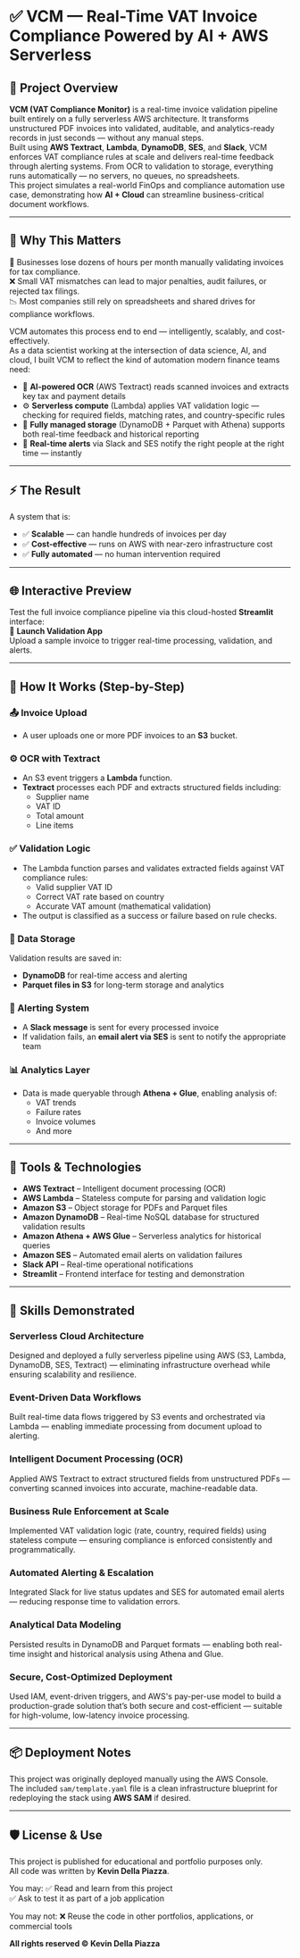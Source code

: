  # ✅ VCM — Real-Time VAT Invoice Compliance Powered by AI + AWS Serverless

## 📌 Project Overview

**VCM (VAT Compliance Monitor)** is a real-time invoice validation pipeline built entirely on a fully serverless AWS architecture. It transforms unstructured PDF invoices into validated, auditable, and analytics-ready records in just seconds — without any manual steps.  
Built using **AWS Textract**, **Lambda**, **DynamoDB**, **SES**, and **Slack**, VCM enforces VAT compliance rules at scale and delivers real-time feedback through alerting systems. From OCR to validation to storage, everything runs automatically — no servers, no queues, no spreadsheets.  
This project simulates a real-world FinOps and compliance automation use case, demonstrating how **AI + Cloud** can streamline business-critical document workflows.

---

## 🎯 Why This Matters

💸 Businesses lose dozens of hours per month manually validating invoices for tax compliance.  
❌ Small VAT mismatches can lead to major penalties, audit failures, or rejected tax filings.  
📉 Most companies still rely on spreadsheets and shared drives for compliance workflows.  

VCM automates this process end to end — intelligently, scalably, and cost-effectively.  
As a data scientist working at the intersection of data science, AI, and cloud, I built VCM to reflect the kind of automation modern finance teams need:

- 🧠 **AI-powered OCR** (AWS Textract) reads scanned invoices and extracts key tax and payment details  
- ⚙️ **Serverless compute** (Lambda) applies VAT validation logic — checking for required fields, matching rates, and country-specific rules  
- 💾 **Fully managed storage** (DynamoDB + Parquet with Athena) supports both real-time feedback and historical reporting  
- 🔔 **Real-time alerts** via Slack and SES notify the right people at the right time — instantly  

---

## ⚡ The Result

A system that is:
- ✅ **Scalable** — can handle hundreds of invoices per day  
- ✅ **Cost-effective** — runs on AWS with near-zero infrastructure cost  
- ✅ **Fully automated** — no human intervention required  

---

## 🌐 Interactive Preview

Test the full invoice compliance pipeline via this cloud-hosted **Streamlit** interface:  
🔗 **Launch Validation App**  
Upload a sample invoice to trigger real-time processing, validation, and alerts.

---

## 🚀 How It Works (Step-by-Step)

### 📤 Invoice Upload
- A user uploads one or more PDF invoices to an **S3** bucket.

### ⚙️ OCR with Textract
- An S3 event triggers a **Lambda** function.  
- **Textract** processes each PDF and extracts structured fields including:
  - Supplier name
  - VAT ID
  - Total amount
  - Line items

### ✅ Validation Logic
- The Lambda function parses and validates extracted fields against VAT compliance rules:
  - Valid supplier VAT ID  
  - Correct VAT rate based on country  
  - Accurate VAT amount (mathematical validation)  
- The output is classified as a success or failure based on rule checks.

### 💾 Data Storage
Validation results are saved in:
- **DynamoDB** for real-time access and alerting  
- **Parquet files in S3** for long-term storage and analytics  

### 🔔 Alerting System
- A **Slack message** is sent for every processed invoice  
- If validation fails, an **email alert via SES** is sent to notify the appropriate team  

### 📊 Analytics Layer
- Data is made queryable through **Athena + Glue**, enabling analysis of:
  - VAT trends  
  - Failure rates  
  - Invoice volumes  
  - And more  

---

## 🔧 Tools & Technologies

- **AWS Textract** – Intelligent document processing (OCR)  
- **AWS Lambda** – Stateless compute for parsing and validation logic  
- **Amazon S3** – Object storage for PDFs and Parquet files  
- **Amazon DynamoDB** – Real-time NoSQL database for structured validation results  
- **Amazon Athena + AWS Glue** – Serverless analytics for historical queries  
- **Amazon SES** – Automated email alerts on validation failures  
- **Slack API** – Real-time operational notifications  
- **Streamlit** – Frontend interface for testing and demonstration  

---

## 🧠 Skills Demonstrated

### Serverless Cloud Architecture
Designed and deployed a fully serverless pipeline using AWS (S3, Lambda, DynamoDB, SES, Textract) — eliminating infrastructure overhead while ensuring scalability and resilience.

### Event-Driven Data Workflows
Built real-time data flows triggered by S3 events and orchestrated via Lambda — enabling immediate processing from document upload to alerting.

### Intelligent Document Processing (OCR)
Applied AWS Textract to extract structured fields from unstructured PDFs — converting scanned invoices into accurate, machine-readable data.

### Business Rule Enforcement at Scale
Implemented VAT validation logic (rate, country, required fields) using stateless compute — ensuring compliance is enforced consistently and programmatically.

### Automated Alerting & Escalation
Integrated Slack for live status updates and SES for automated email alerts — reducing response time to validation errors.

### Analytical Data Modeling
Persisted results in DynamoDB and Parquet formats — enabling both real-time insight and historical analysis using Athena and Glue.

### Secure, Cost-Optimized Deployment
Used IAM, event-driven triggers, and AWS's pay-per-use model to build a production-grade solution that’s both secure and cost-efficient — suitable for high-volume, low-latency invoice processing.

---

## 📦 Deployment Notes

This project was originally deployed manually using the AWS Console.  
The included `sam/template.yaml` file is a clean infrastructure blueprint for redeploying the stack using **AWS SAM** if desired.

---

## 🛡️ License & Use

This project is published for educational and portfolio purposes only.  
All code was written by **Kevin Della Piazza**.

You may:
✅ Read and learn from this project  
✅ Ask to test it as part of a job application  

You may not:
❌ Reuse the code in other portfolios, applications, or commercial tools  

**All rights reserved © Kevin Della Piazza**

